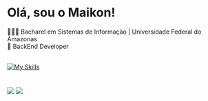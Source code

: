 # Olá, sou o Maikon!
🧑🏽‍💻 Bacharel em Sistemas de Informação | Universidade Federal do Amazonas <br>
👀 BackEnd Developer
<br><br>

[![My Skills](https://skillicons.dev/icons?i=js,typescript,git,docker,nodejs,mysql,mongodb,postgres,react)](https://skillicons.dev)

#
<div>
<a href = "mailto:maikonsm7@gmail.com"><img loading="lazy" src="https://img.shields.io/badge/Gmail-D14836?style=for-the-badge&logo=gmail&logoColor=white" target="_blank"></a>
<a href="https://www.linkedin.com/in/maikon-monteiro" target="_blank"><img loading="lazy" src="https://img.shields.io/badge/-LinkedIn-%230077B5?style=for-the-badge&logo=linkedin&logoColor=white" target="_blank"></a>   
</div>
          
          
          
          
          
